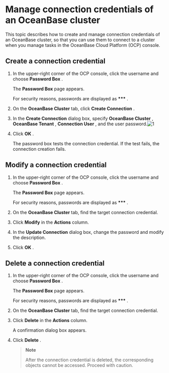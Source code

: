 Manage connection credentials of an OceanBase cluster 
==========================================================================

This topic describes how to create and manage connection credentials of an OceanBase cluster, so that you can use them to connect to a cluster when you manage tasks in the OceanBase Cloud Platform (OCP) console. 

**Create a connection credential** 
-------------------------------------------------------

1. In the upper-right corner of the OCP console, click the username and choose **Password Box** . 

   The **Password Box** page appears. 

   For security reasons, passwords are displayed as **\*\*\*** .
   

2. On the **OceanBase Cluster** tab, click **Create Connection** .

   

3. In the **Create Connection** dialog box, specify **OceanBase Cluster** , **OceanBase Tenant** , **Connection User** , and the user password.![1](https://help-static-aliyun-doc.aliyuncs.com/assets/img/en-US/6614306461/p383263.png)

   

4. Click **OK** . 

   The password box tests the connection credential. If the test fails, the connection creation fails.
   




Modify a connection credential 
---------------------------------------------------

1. In the upper-right corner of the OCP console, click the username and choose **Password Box** . 

   The **Password Box** page appears. 

   For security reasons, passwords are displayed as **\*\*\*** .
   

2. On the **OceanBase Cluster** tab, find the target connection credential.

   

3. Click **Modify** in the **Actions** column.

   

4. In the **Update Connection** dialog box, change the password and modify the description.

   

5. Click **OK** .

   




Delete a connection credential 
---------------------------------------------------

1. In the upper-right corner of the OCP console, click the username and choose **Password Box** . 

   The **Password Box** page appears. 

   For security reasons, passwords are displayed as **\*\*\*** .
   

2. On the **OceanBase Cluster** tab, find the target connection credential.

   

3. Click **Delete** in the **Actions** column. 

   A confirmation dialog box appears.
   

4. Click **Delete** . 

   > **Note**
   >
   > After the connection credential is deleted, the corresponding objects cannot be accessed. Proceed with caution.
   



